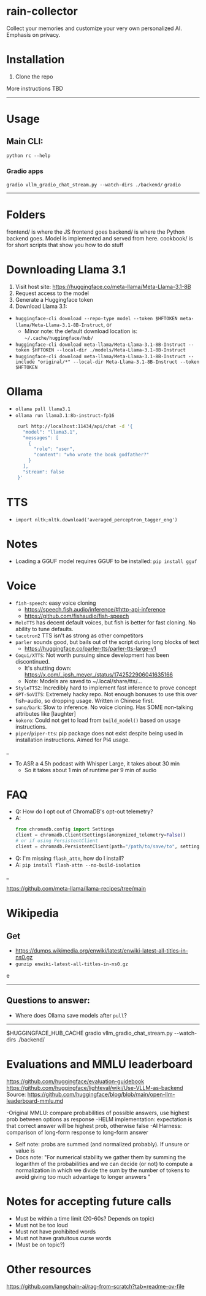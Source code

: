 # rain-collector

Collect your memories and customize your very own personalized AI. Emphasis on privacy.

# Installation

1. Clone the repo

More instructions TBD

---

# Usage

## Main CLI:
`python rc --help`

### Gradio apps
`gradio vllm_gradio_chat_stream.py --watch-dirs ./backend/`
`gradio `


---

# Folders

frontend/ is where the JS frontend goes
backend/ is where the Python backend goes. Model is implemented and served from here.
cookbook/ is for short scripts that show you how to do stuff

# Downloading Llama 3.1
1. Visit host site: https://huggingface.co/meta-llama/Meta-Llama-3.1-8B
2. Request access to the model
3. Generate a Huggingface token
4. Download Llama 3.1:
  - `huggingface-cli download --repo-type model --token $HFTOKEN meta-llama/Meta-Llama-3.1-8B-Instruct`, or
    - Minor note: the default download location is: `~/.cache/huggingface/hub/`
  - `huggingface-cli download meta-llama/Meta-Llama-3.1-8B-Instruct --token $HFTOKEN --local-dir ./models/Meta-Llama-3.1-8B-Instruct`
- `huggingface-cli download meta-llama/Meta-Llama-3.1-8B-Instruct --include "original/*" --local-dir Meta-Llama-3.1-8B-Instruct --token $HFTOKEN`

# Ollama
- `ollama pull llama3.1`
- `ollama run llama3.1:8b-instruct-fp16`
```sh
    curl http://localhost:11434/api/chat -d '{
      "model": "llama3.1",
      "messages": [
        {
          "role": "user",
          "content": "who wrote the book godfather?"
        }
      ],
      "stream": false
    }'

```


# TTS
- `import nltk;nltk.download('averaged_perceptron_tagger_eng')`


# Notes

- Loading a GGUF model requires GGUF to be installed: `pip install gguf`


# Voice
- `fish-speech`: easy voice cloning
  - https://speech.fish.audio/inference/#http-api-inference
  - https://github.com/fishaudio/fish-speech
- `MeloTTS` has decent default voices, but fish is better for fast cloning. No ability to tune defaults.
- `tacotron2` TTS isn't as strong as other competitors
- `parler` sounds good, but bails out of the script during long blocks of text
  - https://huggingface.co/parler-tts/parler-tts-large-v1
- `Coqui/XTTS`: Not worth pursuing since development has been discontinued. 
  - It's shutting down: https://x.com/_josh_meyer_/status/1742522906041635166
  - Note: Models are saved to ~/.local/share/tts/...
- `StyleTTS2`: Incredibly hard to implement fast inference to prove concept
- `GPT-SoVITS`: Extremely hacky repo. Not enough bonuses to use this over fish-audio, so dropping usage. Written in Chinese first.
- `suno/bark`: Slow to inference. No voice cloning. Has SOME non-talking attributes like [laughter]
- `kokoro`: Could not get to load from `build_model()` based on usage instructions.
- `piper`/`piper-tts`: pip package does not exist despite being used in installation instructions. Aimed for Pi4 usage.

_

- To ASR a 4.5h podcast with Whisper Large, it takes about 30 min
  - So it takes about 1 min of runtime per 9 min of audio


# FAQ

- Q: How do I opt out of ChromaDB's opt-out telemetry?
- A: 
    ```python
    from chromadb.config import Settings
    client = chromadb.Client(Settings(anonymized_telemetry=False))
    # or if using PersistentClient
    client = chromadb.PersistentClient(path="/path/to/save/to", settings=Settings(anonymized_telemetry=False))

- Q: I'm missing `flash_attn`, how do I install?
- A: `pip install flash-attn --no-build-isolation`

_


https://github.com/meta-llama/llama-recipes/tree/main


# Wikipedia

## Get 
- https://dumps.wikimedia.org/enwiki/latest/enwiki-latest-all-titles-in-ns0.gz
- `gunzip enwiki-latest-all-titles-in-ns0.gz`

e

 ---

## Questions to answer:
- Where does Ollama save models after `pull`?

---

$HUGGINGFACE_HUB_CACHE
gradio vllm_gradio_chat_stream.py --watch-dirs ./backend/


# Evaluations and MMLU leaderboard
https://github.com/huggingface/evaluation-guidebook
https://github.com/huggingface/lighteval/wiki/Use-VLLM-as-backend
Source: https://github.com/huggingface/blog/blob/main/open-llm-leaderboard-mmlu.md

-Original MMLU: compare probabilities of possible answers, use highest prob between options as response
-HELM implementation: expectation is that correct answer will be highest prob, otherwise false
-AI Harness: comparison of long-form response to long-form answer
  - Self note: probs are summed (and normalized probably). If unsure or value is 
  - Docs note: "For numerical stability we gather them by summing the logarithm of the probabilities and we can decide (or not) to compute a normalization in which we divide the sum by the number of tokens to avoid giving too much advantage to longer answers "


# Notes for accepting future calls
- Must be within a time limit (20-60s? Depends on topic)
- Must not be too loud
- Must not have prohibited words
- Must not have gratuitous curse words
- (Must be on topic?)


# Other resources
https://github.com/langchain-ai/rag-from-scratch?tab=readme-ov-file


